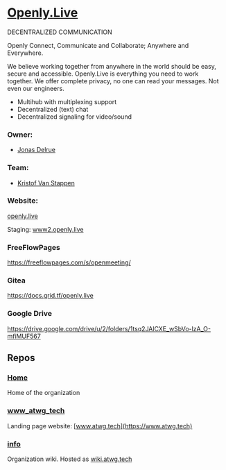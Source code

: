 # [Openly.Live](http://openly.live)

DECENTRALIZED COMMUNICATION 

Openly Connect, Communicate and Collaborate; Anywhere and Everywhere.

We believe working together from anywhere in the world should be easy, secure and accessible. Openly.Live is everything you need to work together. We offer complete privacy, no one can read your messages. Not even our engineers.

- Multihub with multiplexing support
- Decentralized (text) chat
- Decentralized signaling for video/sound

### Owner: 
* [Jonas Delrue](https://www.linkedin.com/in/jonas-delrue/)

### Team:
* [Kristof Van Stappen](https://www.linkedin.com/in/kristof-van-stappen-3b431932/)


### Website:

[openly.live](http://openly.live)

Staging: [www2.openly.live](http://www2.openly.live)

### FreeFlowPages
https://freeflowpages.com/s/openmeeting/

### Gitea
https://docs.grid.tf/openly.live

### Google Drive
https://drive.google.com/drive/u/2/folders/1tsq2JAlCXE_wSbVo-lzA_O-mfiMUF567

## Repos

### [Home](https://github.com/atwgreen/home)
Home of the organization

### [www_atwg_tech](https://github.com/atwgreen/www_atwg_tech)
Landing page website: [www.atwg.tech](https://www.atwg.tech) 

### [info](https://github.com/atwgreen/info)
Organization wiki. Hosted as [wiki.atwg.tech](http://wiki.atwg.tech/)

